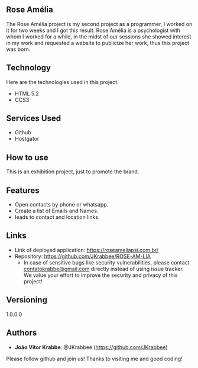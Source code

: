 ## Rose Amélia 
 
The Rose Amélia project is my second project as a programmer, I worked on it for two weeks and I got this result.
Rose Amélia is a psychologist with whom I worked for a while, in the midst of our sessions she showed interest in my work and requested a website to publicize her work, thus this project was born.
 
## Technology 
 
Here are the technologies used in this project.
 
* HTML 5.2
* CCS3
 
 
## Services Used
 
* Github
* Hostgator
 
 
## How to use
 
This is an exhibition project, just to promote the brand.
 
 
## Features
 
  - Open contacts by phone or whatsapp.
  - Create a list of Emails and Names.
  - leads to contact and location links.

 
## Links
 
  - Link of deployed application: https://roseameliapsi.com.br/
  - Repository: https://github.com/JKrabbee/ROSE-AM-LIA
    - In case of sensitive bugs like security vulnerabilities, please contact
      contatokrabbe@gmail.com directly instead of using issue tracker. We value your effort
      to improve the security and privacy of this project!
 
 
## Versioning
 
1.0.0.0
 
 
## Authors
 
* **João Vitor Krabbe**: @JKrabbee (https://github.com/JKrabbee)
 
 
Please follow github and join us!
Thanks to visiting me and good coding!
